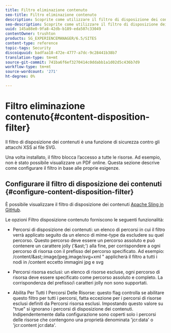 ```yaml
---
title: Filtro eliminazione contenuto
seo-title: Filtro eliminazione contenuto
description: Scoprite come utilizzare il filtro di disposizione dei contenuti per prevenire gli attacchi XSS.
seo-description: Scoprite come utilizzare il filtro di disposizione dei contenuti per prevenire gli attacchi XSS.
uuid: 145a88e0-9fa8-42db-b189-eda507c33049
contentOwner: trushton
products: SG_EXPERIENCEMANAGER/6.5/SITES
content-type: reference
topic-tags: Security
discoiquuid: badfaa18-472e-4777-a7dc-9c28441b38b7
translation-type: tm+mt
source-git-commit: 741ba6f6ef3270414c0ddabb1a1d02d5c436b7d9
workflow-type: tm+mt
source-wordcount: '271'
ht-degree: 0%

---
```



# Filtro eliminazione contenuto{#content-disposition-filter}

Il filtro di disposizione dei contenuti è una funzione di sicurezza contro gli attacchi XSS ai file SVG.

Una volta installato, il filtro blocca l’accesso a tutte le risorse. Ad esempio, non è stato possibile visualizzare un PDF online. Questa sezione descrive come configurare il filtro in base alle proprie esigenze.

## Configurare il filtro di disposizione dei contenuti {#configure-content-disposition-filter}

È possibile visualizzare il filtro di disposizione dei contenuti [Apache Sling in GitHub](https://github.com/apache/sling-org-apache-sling-security/blob/master/src/main/java/org/apache/sling/security/impl/ContentDispositionFilterConfiguration.java).

Le opzioni Filtro disposizione contenuto forniscono le seguenti funzionalità:

* Percorsi di disposizione dei contenuti: un elenco di percorsi in cui il filtro verrà applicato seguito da un elenco di mime-type da escludere su quel percorso. Questo percorso deve essere un percorso assoluto e può contenere un carattere jolly (&#39;&amp;ast;&#39;) alla fine, per corrispondere a ogni percorso di risorsa con il prefisso del percorso specificato. Ad esempio: /content/&amp;ast;:image/jpeg,image/svg+xml &quot; applicherà il filtro a tutti i nodi in /content eccetto immagini jpg e svg

* Percorsi risorsa esclusi: un elenco di risorse escluse, ogni percorso di risorsa deve essere specificato come percorso assoluto e completo. La corrispondenza del prefisso/i caratteri jolly non sono supportati.

* Abilita Per Tutti I Percorsi Delle Risorse: questo flag controlla se abilitare questo filtro per tutti i percorsi, fatta eccezione per i percorsi di risorse esclusi definiti da Percorsi risorsa esclusi. Impostando questo valore su &quot;true&quot; si ignorano i percorsi di disposizione dei contenuti. Indipendentemente dalla configurazione sono coperti solo i percorsi delle risorse che contengono una proprietà denominata &#39;jcr:data&#39; o &#39;jcr:content jcr:data&#39;.

